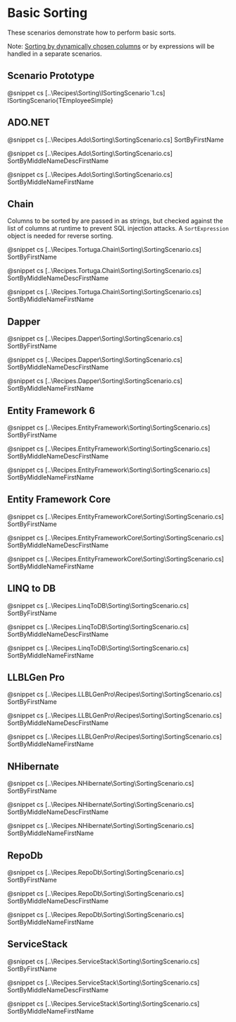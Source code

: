 ﻿# Basic Sorting

These scenarios demonstrate how to perform basic sorts. 

Note: [Sorting by dynamically chosen columns](DynamicSorting) or by expressions will be handled in a separate scenarios.

## Scenario Prototype

@snippet cs [..\Recipes\Sorting\ISortingScenario`1.cs] ISortingScenario{TEmployeeSimple}

## ADO.NET

@snippet cs [..\Recipes.Ado\Sorting\SortingScenario.cs] SortByFirstName

@snippet cs [..\Recipes.Ado\Sorting\SortingScenario.cs] SortByMiddleNameDescFirstName

@snippet cs [..\Recipes.Ado\Sorting\SortingScenario.cs] SortByMiddleNameFirstName

## Chain

Columns to be sorted by are passed in as strings, but checked against the list of columns at runtime to prevent SQL injection attacks. A `SortExpression` object is needed for reverse sorting.

@snippet cs [..\Recipes.Tortuga.Chain\Sorting\SortingScenario.cs] SortByFirstName

@snippet cs [..\Recipes.Tortuga.Chain\Sorting\SortingScenario.cs] SortByMiddleNameDescFirstName

@snippet cs [..\Recipes.Tortuga.Chain\Sorting\SortingScenario.cs] SortByMiddleNameFirstName

## Dapper

@snippet cs [..\Recipes.Dapper\Sorting\SortingScenario.cs] SortByFirstName

@snippet cs [..\Recipes.Dapper\Sorting\SortingScenario.cs] SortByMiddleNameDescFirstName

@snippet cs [..\Recipes.Dapper\Sorting\SortingScenario.cs] SortByMiddleNameFirstName


## Entity Framework 6

@snippet cs [..\Recipes.EntityFramework\Sorting\SortingScenario.cs] SortByFirstName

@snippet cs [..\Recipes.EntityFramework\Sorting\SortingScenario.cs] SortByMiddleNameDescFirstName

@snippet cs [..\Recipes.EntityFramework\Sorting\SortingScenario.cs] SortByMiddleNameFirstName


## Entity Framework Core

@snippet cs [..\Recipes.EntityFrameworkCore\Sorting\SortingScenario.cs] SortByFirstName

@snippet cs [..\Recipes.EntityFrameworkCore\Sorting\SortingScenario.cs] SortByMiddleNameDescFirstName

@snippet cs [..\Recipes.EntityFrameworkCore\Sorting\SortingScenario.cs] SortByMiddleNameFirstName

## LINQ to DB

@snippet cs [..\Recipes.LinqToDB\Sorting\SortingScenario.cs] SortByFirstName

@snippet cs [..\Recipes.LinqToDB\Sorting\SortingScenario.cs] SortByMiddleNameDescFirstName

@snippet cs [..\Recipes.LinqToDB\Sorting\SortingScenario.cs] SortByMiddleNameFirstName


## LLBLGen Pro 

@snippet cs [..\Recipes.LLBLGenPro\Recipes\Sorting\SortingScenario.cs] SortByFirstName

@snippet cs [..\Recipes.LLBLGenPro\Recipes\Sorting\SortingScenario.cs] SortByMiddleNameDescFirstName

@snippet cs [..\Recipes.LLBLGenPro\Recipes\Sorting\SortingScenario.cs] SortByMiddleNameFirstName

## NHibernate

@snippet cs [..\Recipes.NHibernate\Sorting\SortingScenario.cs] SortByFirstName

@snippet cs [..\Recipes.NHibernate\Sorting\SortingScenario.cs] SortByMiddleNameDescFirstName

@snippet cs [..\Recipes.NHibernate\Sorting\SortingScenario.cs] SortByMiddleNameFirstName

## RepoDb

@snippet cs [..\Recipes.RepoDb\Sorting\SortingScenario.cs] SortByFirstName

@snippet cs [..\Recipes.RepoDb\Sorting\SortingScenario.cs] SortByMiddleNameDescFirstName

@snippet cs [..\Recipes.RepoDb\Sorting\SortingScenario.cs] SortByMiddleNameFirstName

## ServiceStack

@snippet cs [..\Recipes.ServiceStack\Sorting\SortingScenario.cs] SortByFirstName

@snippet cs [..\Recipes.ServiceStack\Sorting\SortingScenario.cs] SortByMiddleNameDescFirstName

@snippet cs [..\Recipes.ServiceStack\Sorting\SortingScenario.cs] SortByMiddleNameFirstName

